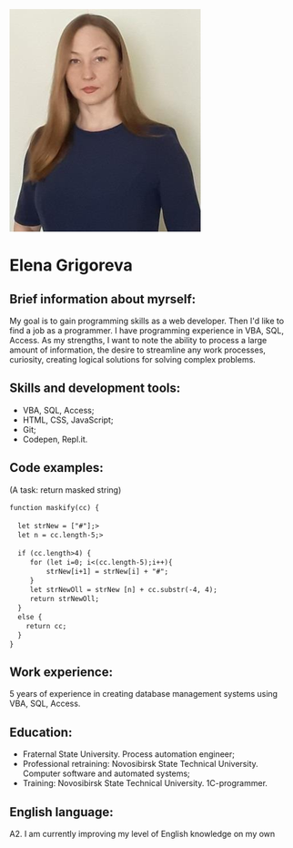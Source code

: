 ![](/img/avatar.jpg)
# Elena Grigoreva #


## Brief information about myrself: ##

My goal is to gain programming skills as a web developer. Then I'd like to find a job as a programmer. 
I have programming experience in VBA, SQL, Access.
As my strengths, I want to note the ability to process a large amount of information, the desire to streamline any work processes, curiosity, creating logical solutions for solving complex problems.

## Skills and development tools: ##

- VBA, SQL, Access;
- HTML, CSS, JavaScript;
- Git;
- Codepen, Repl.it.

## Code examples: 
(A task: return masked string)

    function maskify(cc) {

      let strNew = ["#"];>
      let n = cc.length-5;>
    		  
      if (cc.length>4) {  
    	 for (let i=0; i<(cc.length-5);i++){ 
    		 strNew[i+1] = strNew[i] + "#"; 
    	 }
    	 let strNewOll = strNew [n] + cc.substr(-4, 4);
    	 return strNewOll;
      }
      else {
    	return cc;
      }
    }  

## Work experience: ##
5 years of experience in creating database management systems using VBA, SQL, Access.

## Education: ##

- Fraternal State University. Process automation engineer;
- Professional retraining: Novosibirsk State Technical University. Computer software and automated systems;
- Training: Novosibirsk State Technical University. 1C-programmer.

## English language: ##

A2. I am currently improving my level of English knowledge on my own		
